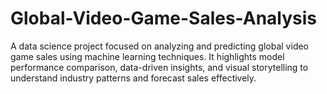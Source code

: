 # Global-Video-Game-Sales-Analysis
A data science project focused on analyzing and predicting global video game sales using machine learning techniques. It highlights model performance comparison, data-driven insights, and visual storytelling to understand industry patterns and forecast sales effectively.
